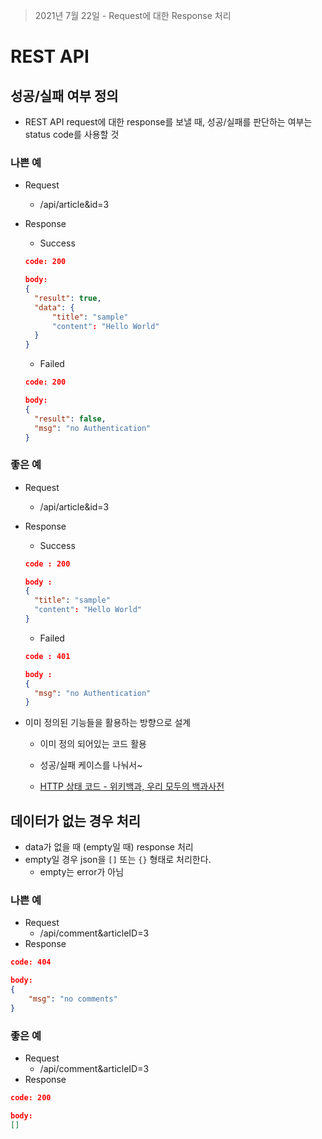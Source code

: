 > 2021년 7월 22일 - Request에 대한 Response 처리

# REST API

## 성공/실패 여부 정의

- REST API request에 대한 response를 보낼 때, 성공/실패를 판단하는 여부는 status code를 사용할 것

### 나쁜 예

- Request

  - /api/article&id=3

- Response

  - Success

  ```json
  code: 200
  
  body:
  {
  	"result": true,
  	"data": {
  		"title": "sample"
  		"content": "Hello World"
  	}
  }
  ```

  - Failed

  ```json
  code: 200
  
  body:
  {
  	"result": false,
  	"msg": "no Authentication"
  }
  ```

### 좋은 예

- Request

  - /api/article&id=3

- Response

  - Success

  ```json
  code : 200
  
  body :
  {
  	"title": "sample"
  	"content": "Hello World"
  }
  ```

  - Failed

  ```json
  code : 401
  
  body :
  {
  	"msg": "no Authentication"
  }
  ```

- 이미 정의된 기능들을 활용하는 방향으로 설계

  - 이미 정의 되어있는 코드 활용
  - 성공/실패 케이스를 나눠서~

  - [HTTP 상태 코드 - 위키백과, 우리 모두의 백과사전](https://ko.wikipedia.org/wiki/HTTP_상태_코드)

## 데이터가 없는 경우 처리

- data가 없을 때 (empty일 때) response 처리
- empty일 경우 json을 `[]` 또는 `{}` 형태로 처리한다.
  - empty는 error가 아님

### 나쁜 예

- Request
  - /api/comment&articleID=3
- Response

```json
code: 404

body:
{
	"msg": "no comments"
}
```

### 좋은 예

- Request
  - /api/comment&articleID=3
- Response

```json
code: 200

body:
[]
```

